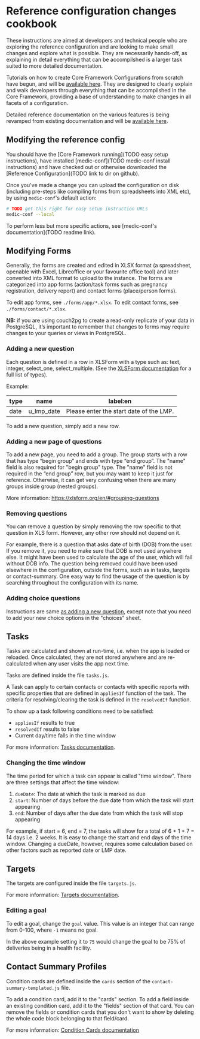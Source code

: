 # Reference configuration changes cookbook

These instructions are aimed at developers and technical people who are exploring the reference configuration and are looking to make small changes and explore what is possible. They are necessarily hands-off, as explaining in detail everything that can be accompilshed is a larger task suited to more detailed documentation.

Tutorials on how to create Core Framework Configurations from scratch have begun, and will be [available here](LINK). They are designed to clearly explain and walk developers through everything that can be accompilshed in the Core Framework, providing a base of understanding to make changes in all facets of a configuration.

Detailed reference documentation on the various features is being revamped from existing documentation and will be [available here](LINK).

## Modifying the reference config

You should have the [Core Framework running](TODO easy setup instructions), have installed [medic-conf](TODO medic-conf install instructions) and have checked out or otherwise downloaded the [Reference Configuration](TODO link to dir on github).

Once you've made a change you can upload the configuration on disk (including pre-steps like compiling forms from spreadsheets into XML etc), by using `medic-conf`'s default action:

```sh
# TODO get this right for easy setup instruction URLs
medic-conf --local
```

To perform less but more specific actions, see [medic-conf's documentation](TODO readme link).

## Modifying Forms

Generally, the forms are created and edited in XLSX format (a spreadsheet, openable with Excel, Libreoffice or your favourite office tool) and later converted into XML format to upload to the instance. The forms are categorized into app forms (action/task forms such as pregnancy registration, delivery report) and contact forms (place/person forms).

To edit app forms, see `./forms/app/*.xlsx`. To edit contact forms, see `./forms/contact/*.xlsx`.

**NB:** if you are using couch2pg to create a read-only replicate of your data in PostgreSQL, it’s important to remember that changes to forms may require changes to your queries or views in PostgreSQL.

### Adding a new question

Each question is defined in a row in XLSForm with a type such as: text, integer, select_one, select_multiple. (See the [XLSForm documentation](https://xlsform.org/en/#question-types) for a full list of types).

Example:

| type | name       | label:en                                |
| ---- | ---------- | --------------------------------------- |
| date | u_lmp_date | Please enter the start date of the LMP. |

To add a new question, simply add a new row.

### Adding a new page of questions

To add a new page, you need to add a group. The group starts with a row that has type “begin group” and ends with type “end group”.  The "name" field is also required for "begin group" type. The "name" field is not required in the “end group” row, but you may want to keep it just for reference. Otherwise, it can get very confusing when there are many groups inside group (nested groups).

More information: https://xlsform.org/en/#grouping-questions

### Removing questions

You can remove a question by simply removing the row specific to that question in XLS form. However, any other row should not depend on it.

For example, there is a question that asks date of birth (DOB) from the user. If you remove it, you need to make sure that DOB is not used anywhere else. It might have been used to calculate the age of the user, which will fail without DOB info. The question being removed could have been used elsewhere in the configuration, outside the forms, such as in tasks, targets or contact-summary. One easy way to find the usage of the question is by searching throughout the configuration with its name.

### Adding choice questions

Instructions are same [as adding a new question](#adding-a-new-question), except note that you need to add your new choice options in the "choices" sheet.

## Tasks

Tasks are calculated and shown at run-time, i.e. when the app is loaded or reloaded. Once calculated, they are not stored anywhere and are re-calculated when any user visits the app next time.

Tasks are defined inside the file `tasks.js`.

A Task can apply to certain contacts or contacts with specific reports with specific properties that are defined in `appliesIf` function of the task. The criteria for resolving/clearing the task is defined in the `resolvedIf` function.

To show up a task following conditions need to be satisfied:
- `appliesIf` results to true
- `resolvedIf` results to false
- Current day/time falls in the time window

For more information: [Tasks documentation](https://github.com/medic/medic-docs/blob/master/configuration/developing-community-health-applications.md#tasks).

### Changing the time window

The time period for which a task can appear is called "time window". There are three settings that affect the time window:

1. `dueDate`: The date at which the task is marked as due
2. `start`: Number of days before the due date from which the task will start appearing
3. `end`: Number of days after the due date from which the task will stop appearing

For example, if start = 6, end = 7, the tasks will show for a total of 6 + 1 + 7 = 14 days i.e. 2 weeks.
It is easy to change the start and end days of the time window. Changing a dueDate, however, requires some calculation based on other factors such as reported date or LMP date.

## Targets

The targets are configured inside the file `targets.js`.

For more information: [Targets documentation](https://github.com/medic/medic-docs/blob/master/configuration/developing-community-health-applications.md#targets).

### Editing a goal

To edit a goal, change the `goal` value. This value is an integer that can range from 0-100, where `-1` means no goal.

In the above example setting it to `75` would change the goal to be 75% of deliveries being in a health facility.

## Contact Summary Profiles

Condition cards are defined inside the `cards` section of the `contact-summary-templated.js` file.

To add a condition card, add it to the "cards" section.
To add a field inside an existing condition card, add it to the "fields" section of that card.
You can remove the fields or condition cards that you don't want to show by deleting the whole code block belonging to that field/card.

For more information: [Condition Cards documentation](https://github.com/medic/medic-docs/blob/master/configuration/developing-community-health-applications.md#cards)
